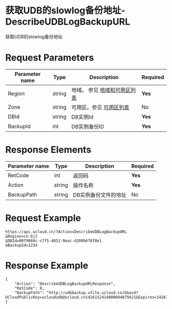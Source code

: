 # 获取UDB的slowlog备份地址-DescribeUDBLogBackupURL

获取UDB的slowlog备份地址

# Request Parameters
|Parameter name|Type|Description|Required|
|---|---|---|---|
|Region|string|地域。 参见 [地域和可用区列表](../summary/regionlist.html)|**Yes**|
|Zone|string|可用区。参见 [可用区列表](../summary/regionlist.html)|No|
|DBId|string|DB实例Id|**Yes**|
|BackupId|int|DB实例备份ID|**Yes**|

# Response Elements
|Parameter name|Type|Description|Required|
|---|---|---|---|
|RetCode|int|返回码|**Yes**|
|Action|string|操作名称|**Yes**|
|BackupPath|string|DB实例备份文件的地址|No|

# Request Example
```
https://api.ucloud.cn/?Action=DescribeUDBLogBackupURL
&Region=cn-bj2
&DBId=00f9868c-c7f5-4852-9eac-d200b678f0e1
&BackupId=1234
```

# Response Example
```
{
    "Action": "DescribeUDBLogBackupURLResponse", 
    "RetCode": 0, 
    "BackupPath": "http://udbbackup.ufile.ucloud.cn/bbasd?UCloudPublicKey=ucloududb@ucloud.cn1426152414000604875621&Expires=1426761552&Signature=8MEqKJlwRVLWI1ZvLE/23pveM="
}
```

